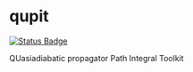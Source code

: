 # qupit
[![Status Badge](https://img.shields.io/badge/status-under%20construction-blue.svg)](https://github.com/physcrf/qupit)

QUasiadiabatic propagator Path Integral Toolkit


